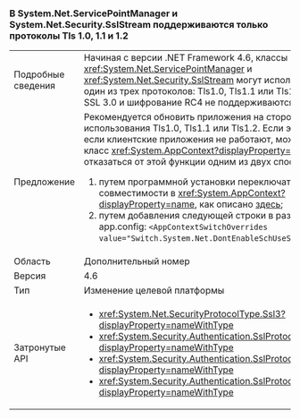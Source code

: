### <a name="only-tls-10-11-and-12-protocols-supported-in-systemnetservicepointmanager-and-systemnetsecuritysslstream"></a>В System.Net.ServicePointManager и System.Net.Security.SslStream поддерживаются только протоколы Tls 1.0, 1.1 и 1.2

|   |   |
|---|---|
|Подробные сведения|Начиная с версии .NET Framework 4.6, классы <xref:System.Net.ServicePointManager> и <xref:System.Net.Security.SslStream> могут использовать только один из трех протоколов: Tls1.0, Tls1.1 или Tls1.2. Протокол SSL 3.0 и шифрование RC4 не поддерживаются.|
|Предложение|Рекомендуется обновить приложения на стороне сервера для использования Tls1.0, Tls1.1 или Tls1.2. Если это невозможно, или если клиентские приложения не работают, можно использовать класс <xref:System.AppContext?displayProperty=name>, чтобы отказаться от этой функции одним из двух способов.<ol><li>путем программной установки переключателей совместимости в <xref:System.AppContext?displayProperty=name>, как описано [здесь](http://blogs.msdn.com/b/dotnet/archive/2015/04/29/net-announcements-at-build-2015.aspx#dotnet46);</li><li>путем добавления следующей строки в раздел <code>&lt;runtime&gt;</code> файла app.config: <code>&lt;AppContextSwitchOverrides value=&quot;Switch.System.Net.DontEnableSchUseStrongCrypto=true&quot;/&gt;</code>;</li></ol>|
|Область|Дополнительный номер|
|Версия|4.6|
|Тип|Изменение целевой платформы|
|Затронутые API|<ul><li><xref:System.Net.SecurityProtocolType.Ssl3?displayProperty=nameWithType></li><li><xref:System.Security.Authentication.SslProtocols.None?displayProperty=nameWithType></li><li><xref:System.Security.Authentication.SslProtocols.Ssl2?displayProperty=nameWithType></li><li><xref:System.Security.Authentication.SslProtocols.Ssl3?displayProperty=nameWithType></li></ul>|


